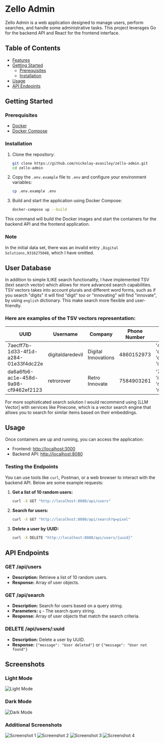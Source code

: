 # Zello Admin

Zello Admin is a web application designed to manage users, perform searches, and handle some administrative tasks. This project leverages Go for the backend API and React for the frontend interface.

## Table of Contents

- [Features](#features)
- [Getting Started](#getting-started)
    - [Prerequisites](#prerequisites)
    - [Installation](#installation)
- [Usage](#usage)
- [API Endpoints](#api-endpoints)


## Getting Started

### Prerequisites

- [Docker](https://www.docker.com/get-started)
- [Docker Compose](https://docs.docker.com/compose/install/)

### Installation

1. Clone the repository:

    ```sh
    git clone https://github.com/nickolay-avasiloy/zello-admin.git
    cd zello-admin
    ```

2. Copy the `.env.example` file to `.env` and configure your environment variables:

    ```sh
    cp .env.example .env
    ```

3. Build and start the application using Docker Compose:

    ```sh
    docker-compose up --build
    ```

This command will build the Docker images and start the containers for the backend API and the frontend application.

### Note

In the initial data set, there was an invalid entry `,Digital Solutions,9316275048`, which I have omitted.


## User Database

In addition to simple ILIKE search functionality, I have implemented TSV (text search vector) which allows for more advanced search capabilities. 
TSV vectors takes into account plurals and different word forms, such as if you search "digits" it will find "digit" too or "innovating" will find "innovate", by using `english` dictionary. 
This make search more flexible and user-friendly.

### Here are examples of the TSV vectors representation:

| UUID                                   | Username              | Company                    | Phone Number | TSV                                                      |
|----------------------------------------|-----------------------|----------------------------|--------------|----------------------------------------------------------|
| 7aecff7b-1d33-4f1d-a284-01e33f4dc22e   | digitaldaredevil      | Digital Innovations        | 4860152973   | '4860152973':4C 'digit':2B 'digitaldaredevil':1A 'innov':3B |
| da6a6fb6-ac1e-458d-9a98-cf9462ef2123   | retrorover            | Retro Innovate             | 7584903261   | '7584903261':4C 'innov':3B 'retro':2B 'retrorov':1A       |

For more sophisticated search solution I would recommend using [LLM Vector] with services like Pinecone, which is a vector search engine that allows you to search for similar items based on their embeddings.

## Usage

Once containers are up and running, you can access the application:

- Frontend: [http://localhost:3000](http://localhost:3000)
- Backend API: [http://localhost:8080](http://localhost:8080)

### Testing the Endpoints

You can use tools like `curl`, Postman, or a web browser to interact with the backend API. Below are some example requests:


1. **Get a list of 10 random users:**

    ```sh
    curl -X GET "http://localhost:8080/api/users"
    ```

2. **Search for users:**

    ```sh
    curl -X GET "http://localhost:8080/api/search?q=pixel"
    ```

3. **Delete a user by UUID:**

    ```sh
    curl -X DELETE "http://localhost:8080/api/users/{uuid}"
    ```

## API Endpoints

### GET /api/users

- **Description:** Retrieve a list of 10 random users.
- **Response:** Array of user objects.

### GET /api/search

- **Description:** Search for users based on a query string.
- **Parameters:** `q` - The search query string.
- **Response:** Array of user objects that match the search criteria.

### DELETE /api/users/:uuid

- **Description:** Delete a user by UUID.
- **Response:** `{"message": "User deleted"}` or `{"message": "User not found"}`

## Screenshots

### Light Mode
![Light Mode](screenshots/screenshot-0-light.png)

### Dark Mode
![Dark Mode](screenshots/screenshot-0-dark.png)

### Additional Screenshots
![Screenshot 1](screenshots/screenshot-1.png)
![Screenshot 2](screenshots/screenshot-2.png)
![Screenshot 3](screenshots/screenshot-3.png)
![Screenshot 4](screenshots/screenshot-4.png)